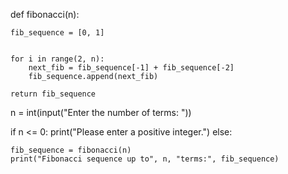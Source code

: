 def fibonacci(n):
   
    fib_sequence = [0, 1]

  
    for i in range(2, n):
        next_fib = fib_sequence[-1] + fib_sequence[-2]
        fib_sequence.append(next_fib)

    return fib_sequence


n = int(input("Enter the number of terms: "))


if n <= 0:
    print("Please enter a positive integer.")
else:
   
    fib_sequence = fibonacci(n)
    print("Fibonacci sequence up to", n, "terms:", fib_sequence)
